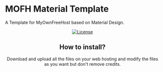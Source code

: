 # MOFH Material Template
A Template for MyOwnFreeHost based on Material Design.

<div align="center">

<p>
  <a href="https://github.com/MOFHDevWorld/mofh-material-template/blob/master/LICENSE.md"><img src="https://img.shields.io/github/license/MOFHDevWorld/mofh-material-template.svg?style=for-the-badge" alt="License"></a>
  </p>


## How to install?
Download and upload all the files on your web hosting and modify the files as you want but don't remove credits.
